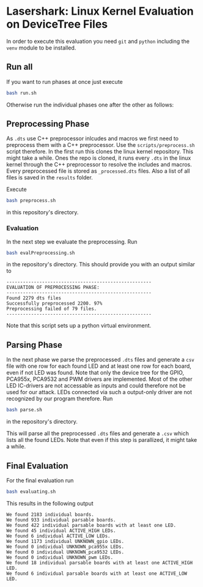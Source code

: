 # Lasershark: Linux Kernel Evaluation on DeviceTree Files

In order to execute this evaluation you need `git` and `python` including the `venv` module to be installed.

## Run all
If you want to run phases at once just execute
```bash
bash run.sh
```

Otherwise run the individual phases one after the other as follows:

## Preprocessing Phase
As `.dts` use C++ preprocessor inlcudes and macros we first need to preprocess them with a C++ preprocessor. Use the `scripts/preprocess.sh` script therefore. In the first run this clones the linux kernel repository. This might take a while. Ones the repo is cloned, it runs every `.dts` in the linux kernel through the C++ preprocessor to resolve the includes and macros. Every preprocessed file is stored as `_processed.dts` files. Also a list of all files is saved in the `results` folder.

Execute
```bash
bash preprocess.sh
```
in this repository's directory.


### Evaluation
In the next step we evaluate the preprocessing. Run

```bash
bash evalPreprocessing.sh
```
in the repository's directory. This should provide you with an output similar to 

```
-----------------------------------------------------
EVALUATION OF PREPROCESSING PHASE:
-----------------------------------------------------
Found 2279 dts files
Successfully preprocessed 2200. 97%
Preprocessing failed of 79 files.
-----------------------------------------------------
```

Note that this script sets up a python virtual environment.

## Parsing Phase
In the next phase we parse the preprocessed `.dts` files and generate a `csv` file with one row for each found LED and at least one row for each board, even if not LED was found. Note that only the device tree for the GPIO, PCA955x, PCA9532 and PWM drivers are implemented. Most of the other LED IC-drivers are not accessable as inputs and could therefore not be used for our attack. LEDs connected via such a output-only driver are not recognized by our program therefore. Run

```bash
bash parse.sh
```

in the repository's directory.

This will parse all the preprocessed `.dts` files and generate a `.csv` which lists all the found LEDs. Note that even if this step is parallized, it might take a while.

## Final Evaluation
For the final evaluation run

```bash
bash evaluating.sh
```

This results in the following output

```
We found 2183 individual boards.
We found 933 individual parsable boards.
We found 422 individual parsable boards with at least one LED.
We found 45 individual ACTIVE_HIGH LEDs.
We found 6 individual ACTIVE_LOW LEDs.
We found 1173 individual UNKNOWN_gpio LEDs.
We found 0 individual UNKNOWN_pca955x LEDs.
We found 0 individual UNKNOWN_pca9532 LEDs.
We found 0 individual UNKNOWN_pwm LEDs.
We found 18 individual parsable boards with at least one ACTIVE_HIGH LED.
We found 6 individual parsable boards with at least one ACTIVE_LOW LED.
```


